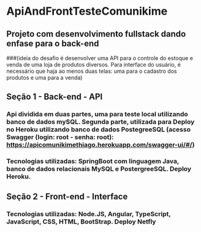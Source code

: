 # ApiAndFrontTesteComunikime

## Projeto com desenvolvimento fullstack dando enfase para o back-end 

###(ideia do desafio é desenvolver uma API para o controle do estoque e venda de uma loja de produtos diversos.
Para interface do usuário, é necessário que haja ao menos duas telas: uma para o cadastro dos produtos e uma para a venda)


## Seção 1 - Back-end - API 
### Api dividida em duas partes, uma para teste local utilizando banco de dados mySQL. Segunda parte, utilizada para Deploy no Heroku utilizando banco de dados PostegreeSQL (acesso Swagger (login: root   -  senha: root): https://apicomunikimethiago.herokuapp.com/swagger-ui/#/)

### Tecnologias utilizadas: SpringBoot com linguagem Java, banco de dados relacionais MySQL e PostergreeSQL. Deploy Heroku.



## Seção 2 - Front-end - Interface






### Tecnologias utilizadas: Node.JS, Angular, TypeScript, JavaScript, CSS, HTML, BootStrap. Deploy Netfly



